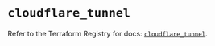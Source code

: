 # `cloudflare_tunnel`

Refer to the Terraform Registry for docs: [`cloudflare_tunnel`](https://registry.terraform.io/providers/cloudflare/cloudflare/4.46.0/docs/resources/tunnel).
